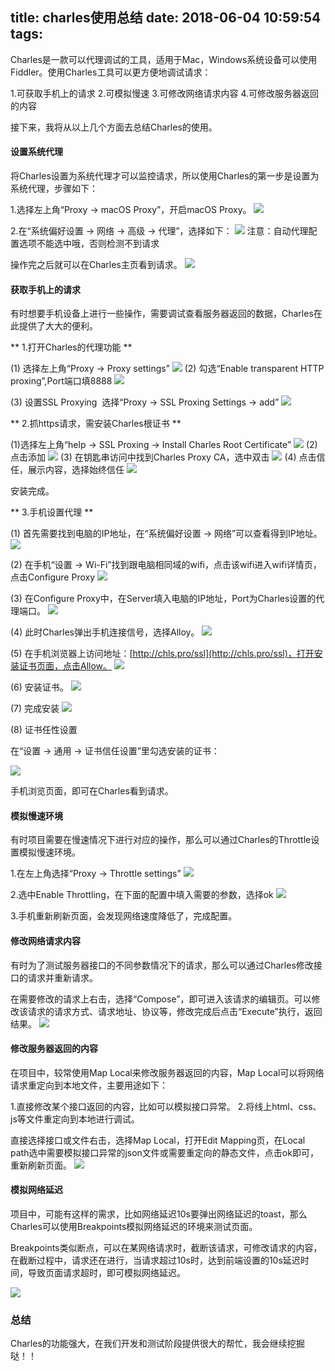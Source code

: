 title: charles使用总结
date: 2018-06-04 10:59:54
tags:
---

Charles是一款可以代理调试的工具，适用于Mac，Windows系统设备可以使用Fiddler。使用Charles工具可以更方便地调试请求：

1.可获取手机上的请求
2.可模拟慢速
3.可修改网络请求内容
4.可修改服务器返回的内容

接下来，我将从以上几个方面去总结Charles的使用。

#### 设置系统代理

将Charles设置为系统代理才可以监控请求，所以使用Charles的第一步是设置为系统代理，步骤如下：

1.选择左上角“Proxy -> macOS Proxy”，开启macOS Proxy。
![](2018-06-04-charles使用总结/charles01.png)

2.在“系统偏好设置 -> 网络 -> 高级 -> 代理”，选择如下：
![](2018-06-04-charles使用总结/charles02.png)
注意：自动代理配置选项不能选中哦，否则检测不到请求

操作完之后就可以在Charles主页看到请求。
![](2018-06-04-charles使用总结/charles03.png)

#### 获取手机上的请求

有时想要手机设备上进行一些操作，需要调试查看服务器返回的数据，Charles在此提供了大大的便利。

** 1.打开Charles的代理功能 ** 

(1) 选择左上角“Proxy -> Proxy settings”
![](2018-06-04-charles使用总结/charles04.png)
(2) 勾选“Enable transparent HTTP proxing”,Port端口填8888
![](2018-06-04-charles使用总结/charles05.png)

(3) 设置SSL Proxying
 选择“Proxy -> SSL Proxing Settings -> add”
![](2018-06-04-charles使用总结/charles23.png)

** 2.抓https请求，需安装Charles根证书 **

(1)选择左上角“help -> SSL Proxing -> Install Charles Root Certificate”
![](2018-06-04-charles使用总结/charles06.png)
(2) 点击添加
![](2018-06-04-charles使用总结/charles07.png)
(3) 在钥匙串访问中找到Charles Proxy CA，选中双击
![](2018-06-04-charles使用总结/charles08.png)
(4) 点击信任，展示内容，选择始终信任
![](2018-06-04-charles使用总结/charles09.png)

安装完成。

** 3.手机设置代理 **

(1) 首先需要找到电脑的IP地址，在“系统偏好设置 -> 网络”可以查看得到IP地址。
![](2018-06-04-charles使用总结/charles10.png)

(2) 在手机“设置 -> Wi-Fi”找到跟电脑相同域的wifi，点击该wifi进入wifi详情页，点击Configure Proxy
![](2018-06-04-charles使用总结/charles12.png)

(3) 在Configure Proxy中，在Server填入电脑的IP地址，Port为Charles设置的代理端口。
![](2018-06-04-charles使用总结/charles13.png)

(4) 此时Charles弹出手机连接信号，选择Alloy。
![](2018-06-04-charles使用总结/charles11.png)

(5) 在手机浏览器上访问地址：[http://chls.pro/ssl](http://chls.pro/ssl)，打开安装证书页面，点击Allow。
![](2018-06-04-charles使用总结/charles14.png)

(6) 安装证书。
![](2018-06-04-charles使用总结/charles15.png)

(7) 完成安装
![](2018-06-04-charles使用总结/charles16.png)

(8) 证书任性设置

在“设置 -> 通用 -> 证书信任设置”里勾选安装的证书：

![](2018-06-04-charles使用总结/charles22.jpeg)

手机浏览页面，即可在Charles看到请求。

#### 模拟慢速环境

有时项目需要在慢速情况下进行对应的操作，那么可以通过Charles的Throttle设置模拟慢速环境。

1.在左上角选择“Proxy -> Throttle settings”
![](2018-06-04-charles使用总结/charles17.png)

2.选中Enable Throttling，在下面的配置中填入需要的参数，选择ok
![](2018-06-04-charles使用总结/charles18.png)

3.手机重新刷新页面，会发现网络速度降低了，完成配置。

#### 修改网络请求内容

有时为了测试服务器接口的不同参数情况下的请求，那么可以通过Charles修改接口的请求并重新请求。

在需要修改的请求上右击，选择“Compose”，即可进入该请求的编辑页。可以修改该请求的请求方式、请求地址、协议等，修改完成后点击“Execute”执行，返回结果。
![](2018-06-04-charles使用总结/charles19.png)

#### 修改服务器返回的内容

在项目中，较常使用Map Local来修改服务器返回的内容，Map Local可以将网络请求重定向到本地文件，主要用途如下：

1.直接修改某个接口返回的内容，比如可以模拟接口异常。
2.将线上html、css、js等文件重定向到本地进行调试。

直接选择接口或文件右击，选择Map Local，打开Edit Mapping页，在Local path选中需要模拟接口异常的json文件或需要重定向的静态文件，点击ok即可，重新刷新页面。
![](2018-06-04-charles使用总结/charles20.png)

#### 模拟网络延迟

项目中，可能有这样的需求，比如网络延迟10s要弹出网络延迟的toast，那么Charles可以使用Breakpoints模拟网络延迟的环境来测试页面。

Breakpoints类似断点，可以在某网络请求时，截断该请求，可修改请求的内容，在截断过程中，请求还在进行，当请求超过10s时，达到前端设置的10s延迟时间，导致页面请求超时，即可模拟网络延迟。

![](2018-06-04-charles使用总结/charles21.png)

### 总结

Charles的功能强大，在我们开发和测试阶段提供很大的帮忙，我会继续挖掘哒！！













